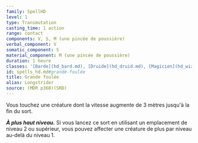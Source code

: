 ```yaml
---
family: SpellHD
level: 1
type: Transmutation
casting_time: 1 action
range: contact
components: V, S, M (une pincée de poussière)
verbal_component: V
somatic_component: S
material_component: M (une pincée de poussière)
duration: 1 heure
classes: '[Barde](hd_bard.md), [Druide](hd_druid.md), [Magicien](hd_wizard.md), [Rôdeur](hd_ranger.md)'
id: spells_hd.md#grande-foulée
title: Grande foulée
alias: Longstrider
source: (MDR p360)(SRD)
---
```


Vous touchez une créature dont la vitesse augmente de 3 mètres jusqu'à la fin du sort.

**_À plus haut niveau._** Si vous lancez ce sort en utilisant un emplacement de niveau 2 ou supérieur, vous pouvez affecter une créature de plus par niveau au-delà du niveau 1.

